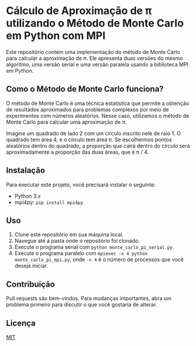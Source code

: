 # Cálculo de Aproximação de π utilizando o Método de Monte Carlo em Python com MPI

Este repositório contém uma implementação do método de Monte Carlo para calcular a aproximação de π. Ele apresenta duas versões do mesmo algoritmo, uma versão serial e uma versão paralela usando a biblioteca MPI em Python.

## Como o Método de Monte Carlo funciona?

O método de Monte Carlo é uma técnica estatística que permite a obtenção de resultados aproximados para problemas complexos por meio de experimentos com números aleatórios. Nesse caso, utilizamos o método de Monte Carlo para calcular uma aproximação de π.

Imagine um quadrado de lado 2 com um círculo inscrito nele de raio 1. O quadrado tem área 4, e o círculo tem área π. Se escolhermos pontos aleatórios dentro do quadrado, a proporção que cairá dentro do círculo será aproximadamente a proporção das duas áreas, que é π / 4.

## Instalação

Para executar este projeto, você precisará instalar o seguinte:

- Python 3.x
- mpi4py: `pip install mpi4py`

## Uso

1. Clone este repositório em sua máquina local.
2. Navegue até a pasta onde o repositório foi clonado.
3. Execute o programa serial com `python monte_carlo_pi_serial.py`.
4. Execute o programa paralelo com `mpiexec -n 4 python monte_carlo_pi_mpi.py`, onde `-n 4` é o número de processos que você deseja iniciar.

## Contribuição

Pull requests são bem-vindos. Para mudanças importantes, abra um problema primeiro para discutir o que você gostaria de alterar.

## Licença

[MIT](https://choosealicense.com/licenses/mit/)
